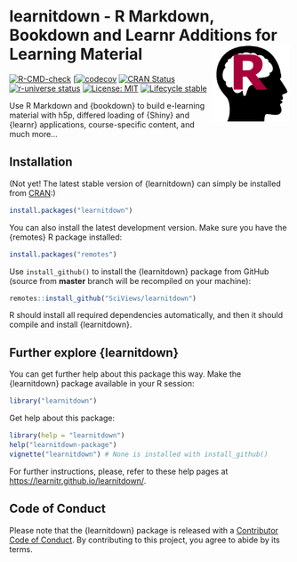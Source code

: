 
<!-- README.md is generated from README.Rmd. Please edit that file -->

# learnitdown - R Markdown, Bookdown and Learnr Additions for Learning Material <a href="https://learnitr.github.io/learnitdown/"><img src="man/figures/logo.png" align="right" height="138" /></a>

<!-- badges: start -->

[![R-CMD-check](https://github.com/learnitr/learnitdown/actions/workflows/R-CMD-check.yaml/badge.svg)](https://github.com/learnitr/learnitdown/actions/workflows/R-CMD-check.yaml)
\[[![codecov](https://codecov.io/gh/learnitr/learnitdown/graph/badge.svg?token=1YyLPD4HkZ)](https://app.codecov.io/gh/learnitr/learnitdown)
[![CRAN
Status](https://www.r-pkg.org/badges/version/learnitdown)](https://cran.r-project.org/package=learnitdown)
[![r-universe
status](https://learnitr.r-universe.dev/badges/learnitdown)](https://learnitr.r-universe.dev/learnitdown)
[![License:
MIT](https://img.shields.io/badge/License-MIT-yellow.svg)](https://opensource.org/licenses/MIT)
[![Lifecycle
stable](https://img.shields.io/badge/lifecycle-stable-brightgreen.svg)](https://lifecycle.r-lib.org/articles/stages.html#stable)
<!-- badges: end -->

Use R Markdown and {bookdown} to build e-learning material with h5p,
differed loading of {Shiny} and {learnr} applications, course-specific
content, and much more…

## Installation

(Not yet! The latest stable version of {learnitdown} can simply be
installed from [CRAN](http://cran.r-project.org):)

``` r
install.packages("learnitdown")
```

You can also install the latest development version. Make sure you have
the {remotes} R package installed:

``` r
install.packages("remotes")
```

Use `install_github()` to install the {learnitdown} package from GitHub
(source from **master** branch will be recompiled on your machine):

``` r
remotes::install_github("SciViews/learnitdown")
```

R should install all required dependencies automatically, and then it
should compile and install {learnitdown}.

## Further explore {learnitdown}

You can get further help about this package this way. Make the
{learnitdown} package available in your R session:

``` r
library("learnitdown")
```

Get help about this package:

``` r
library(help = "learnitdown")
help("learnitdown-package")
vignette("learnitdown") # None is installed with install_github()
```

For further instructions, please, refer to these help pages at
<https://learnitr.github.io/learnitdown/>.

## Code of Conduct

Please note that the {learnitdown} package is released with a
[Contributor Code of
Conduct](https://contributor-covenant.org/version/2/1/CODE_OF_CONDUCT.html).
By contributing to this project, you agree to abide by its terms.
